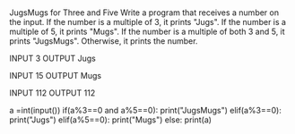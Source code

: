 #
JugsMugs for Three and Five
Write a program that receives a number on the input.
If the number is a multiple of 3, it prints "Jugs". 
If the number is a multiple of 5, it prints "Mugs".
If the number is a multiple of both 3 and 5, it prints "JugsMugs".
Otherwise, it prints the number.


INPUT 
3 
OUTPUT
Jugs

INPUT 
15
OUTPUT
Mugs


INPUT 
112
OUTPUT 112

a =int(input())
if(a%3==0 and a%5==0):
  print("JugsMugs")
elif(a%3==0):
    print("Jugs")
elif(a%5==0):
   print("Mugs")
else:
  print(a)
